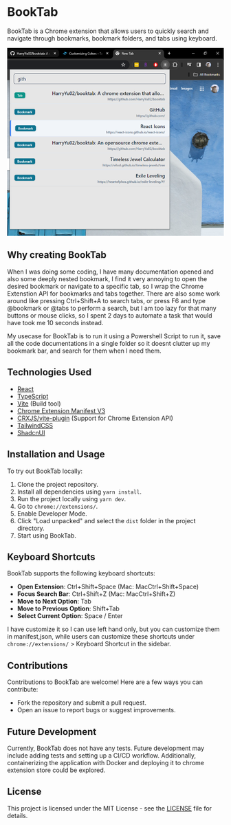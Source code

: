 # BookTab

BookTab is a Chrome extension that allows users to quickly search and navigate through bookmarks, bookmark folders, and tabs using keyboard.

![demo](public/demo.PNG)

## Why creating BookTab

When I was doing some coding, I have many documentation opened and also some deeply nested bookmark, I find it very annoying to open the desired bookmark or navigate to a specific tab, so I wrap the Chrome Extenstion API for bookmarks and tabs together. There are also some work around like pressing Ctrl+Shift+A to search tabs, or press F6 and type @bookmark or @tabs to perform a search, but I am too lazy for that many buttons or mouse clicks, so I spent 2 days to automate a task that would have took me 10 seconds instead.

My usecase for BookTab is to run it using a Powershell Script to run it, save all the code documentations in a single folder so it doesnt clutter up my bookmark bar, and search for them when I need them.

## Technologies Used

-   [React](https://react.dev/)
-   [TypeScript](https://www.typescriptlang.org/)
-   [Vite](https://vitejs.dev/) (Build tool)
-   [Chrome Extension Manifest V3](https://developer.chrome.com/docs/extensions)
-   [CRXJS/vite-plugin](https://crxjs.dev/vite-plugin) (Support for Chrome Extension API)
-   [TailwindCSS](https://tailwindcss.com/)
-   [ShadcnUI](https://ui.shadcn.com/)

## Installation and Usage

To try out BookTab locally:

1. Clone the project repository.
2. Install all dependencies using `yarn install`.
3. Run the project locally using `yarn dev`.
4. Go to `chrome://extensions/`.
5. Enable Developer Mode.
6. Click "Load unpacked" and select the `dist` folder in the project directory.
7. Start using BookTab.

## Keyboard Shortcuts

BookTab supports the following keyboard shortcuts:

-   **Open Extension**: Ctrl+Shift+Space (Mac: MacCtrl+Shift+Space)
-   **Focus Search Bar**: Ctrl+Shift+Z (Mac: MacCtrl+Shift+Z)
-   **Move to Next Option**: Tab
-   **Move to Previous Option**: Shift+Tab
-   **Select Current Option**: Space / Enter

I have customize it so I can use left hand only, but you can customize them in manifest,json, while users can customize these shortcuts under `chrome://extensions/` > Keyboard Shortcut in the sidebar.

## Contributions

Contributions to BookTab are welcome! Here are a few ways you can contribute:

-   Fork the repository and submit a pull request.
-   Open an issue to report bugs or suggest improvements.

## Future Development

Currently, BookTab does not have any tests. Future development may include adding tests and setting up a CI/CD workflow. Additionally, containerizing the application with Docker and deploying it to chrome extension store could be explored.

## License

This project is licensed under the MIT License - see the [LICENSE](LICENSE) file for details.

<!-- # React + TypeScript + Vite

This template provides a minimal setup to get React working in Vite with HMR and some ESLint rules.

Currently, two official plugins are available:

-   [@vitejs/plugin-react](https://github.com/vitejs/vite-plugin-react/blob/main/packages/plugin-react/README.md) uses [Babel](https://babeljs.io/) for Fast Refresh
-   [@vitejs/plugin-react-swc](https://github.com/vitejs/vite-plugin-react-swc) uses [SWC](https://swc.rs/) for Fast Refresh

## Expanding the ESLint configuration

If you are developing a production application, we recommend updating the configuration to enable type aware lint rules:

-   Configure the top-level `parserOptions` property like this:

```js
export default {
    // other rules...
    parserOptions: {
        ecmaVersion: "latest",
        sourceType: "module",
        project: ["./tsconfig.json", "./tsconfig.node.json"],
        tsconfigRootDir: __dirname,
    },
};
```

-   Replace `plugin:@typescript-eslint/recommended` to `plugin:@typescript-eslint/recommended-type-checked` or `plugin:@typescript-eslint/strict-type-checked`
-   Optionally add `plugin:@typescript-eslint/stylistic-type-checked`
-   Install [eslint-plugin-react](https://github.com/jsx-eslint/eslint-plugin-react) and add `plugin:react/recommended` & `plugin:react/jsx-runtime` to the `extends` list -->
